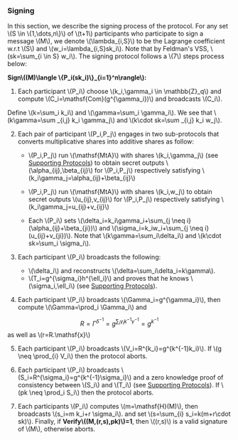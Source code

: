### Signing

In this section, we describe the signing process of the protocol. For any set \\(S \in \\{1,\dots,n\\}\\) of \\(t+1\\) participants who participate to sign a message \\(M\\), we denote \\(\lambda_{i,S}\\) to be the Lagrange coefficient w.r.t \\(S\\) and \\(w_i=\lambda_{i,S}sk_i\\). Note that by Feldman's VSS, \\(sk=\sum_{i \in S} w_i\\). The signing protocol follows a  \\(7\\) steps process below:

**Sign\\((M)\langle \\{P_i(sk_i)\\}_{i=1}^n\rangle\\):** 

1. Each participant \\(P_i\\) choose \\(k_i,\gamma_i \in \mathbb{Z}_q\\) and compute \\(C_i=\mathsf{Com}(g^{\gamma_i})\\) and broadcasts \\(C_i\\).

Define \\(k=\sum_i k_i\\) and \\(\gamma=\sum_i \gamma_i\\). We see that 
\\(k\gamma=\sum _{i,j} k_i \gamma_j\\) and \\(k\cdot sk=\sum _{i,j} k_i w_j\\).

2. Each pair of participant \\(P_i,P_j\\) engages in two sub-protocols that converts multiplicative shares into additive shares as follow:

    - \\(P_i,P_j\\) run \\(\mathsf{MtA}\\) with shares \\(k_i,\gamma_j\\) (see [Supporting Protocols](./supporting-algorithms.md)) to obtain secret outputs \\(\alpha_{ij},\beta_{ij}\\) for \\(P_i,P_j\\) respectively satisfying \\(k_i\gamma_j=\alpha_{ij}+\beta_{ij}\\)

    - \\(P_i,P_j\\) run \\(\mathsf{MtA}\\) with shares \\(k_i,w_j\\)  to obtain secret outputs \\(u_{ij},v_{ij}\\) for \\(P_i,P_j\\) respectively satisfying \\(k_i\gamma_j=u_{ij}+v_{ij}\\)

    - Each \\(P_i\\) sets \\(\delta_i=k_i\gamma_i+\sum_{j \neq i}(\alpha_{ij}+\beta_{ji})\\) and \\(\sigma_i=k_iw_i+\sum_{j \neq i}(u_{ij}+v_{ji})\\). Note that \\(k\gamma=\sum_i\delta_i\\) and \\(k\cdot sk=\sum_i \sigma_i\\).

3. Each participant \\(P_i\\) broadcasts the following:

    - \\(\delta_i\\) and reconstructs \\(\delta=\sum_i\delta_i=k\gamma\\).
    - \\(T_i=g^{\sigma_i}h^{\ell_i}\\) and proves that he knows \\(\sigma_i,\ell_i\\) (see [Supporting Protocols](./supporting-algorithms.md)).

4. Each participant \\(P_i\\) broadcasts \\(\Gamma_i=g^{\gamma_i}\\), then compute \\(\Gamma=\prod_i \Gamma_i\\) and 

$$R=\Gamma^{\delta^{-1}}=g^{\sum_i\gamma_ik^{-1}\gamma^{-1}}=g^{k^{-1}}$$ as well as \\(r=R.\mathsf{x}\\)

5. Each participant \\(P_i\\) broadcasts \\(V_i=R^{k_i}=g^{k^{-1}k_i}\\). If \\(g \neq \prod_{i} V_i\\) then the protocol aborts. 

6. Each participant \\(P_i\\) broadcasts \\(S_i=R^{\sigma_i}=g^{k^{-1}\sigma_i}\\) and a zero  knowledge proof of consistency between \\(S_i\\) and \\(T_i\\) (see [Supporting Protocols](./supporting-algorithms.md)). If \\(pk \neq \prod_i S_i\\) then the protocol aborts.

7. Each participants \\(P_i\\) computes \\(m=\mathsf{H}(M)\\), then broadcasts \\(s_i=m k_i+r \sigma_i\\). and set \\(s=\sum_{i} s_i=k(m+r\cdot sk)\\). Finally, if **Verify\\((M,(r,s),pk)\\)=1**, then \\((r,s)\\) is a valid signature of \\(M\\), otherwise aborts.